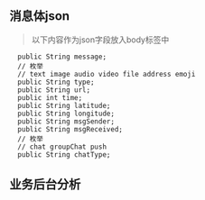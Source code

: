 ## 消息体json

>  以下内容作为json字段放入body标签中

```
  public String message;
  // 枚举
  // text image audio video file address emoji
  public String type;
  public String url;
  public int time;
  public String latitude;
  public String longitude;
  public String msgSender;
  public String msgReceived;
  // 枚举
  // chat groupChat push
  public String chatType;
```





## 业务后台分析

